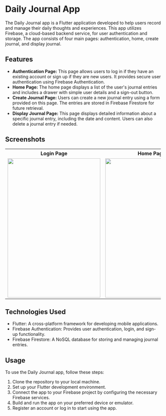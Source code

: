 <h1>Daily Journal App</h1>

<p>The Daily Journal app is a Flutter application developed to help users record and manage their daily thoughts and experiences. This app utilizes Firebase, a cloud-based backend service, for user authentication and storage. The app consists of four main pages: authentication, home, create journal, and display journal.</p>

<h2>Features</h2>

<ul>
  <li><strong>Authentication Page:</strong> This page allows users to log in if they have an existing account or sign up if they are new users. It provides secure user authentication using Firebase Authentication.</li>
  <li><strong>Home Page:</strong> The home page displays a list of the user's journal entries and includes a drawer with simple user details and a sign-out button.</li>
  <li><strong>Create Journal Page:</strong> Users can create a new journal entry using a form provided on this page. The entries are stored in Firebase Firestore for future retrieval.</li>
  <li><strong>Display Journal Page:</strong> This page displays detailed information about a specific journal entry, including the date and content. Users can also delete a journal entry if needed.</li>
</ul>

<h2>Screenshots</h2>

<table>
  <tr>
    <th>Login Page</th>
    <th>Home Page</th>
    <th>Create Journal Page</th>
    <th>Display Journal Page</th>
  </tr>
  <tr>
    <td><img src="https://user-images.githubusercontent.com/76153868/217683534-90918be8-cc01-4ff1-9ac8-174b59a7b833.png" width="300" height="450" /></td>
    <td><img src="https://user-images.githubusercontent.com/76153868/217683616-1a2f3ef6-c05b-4468-a7a9-938fbfd919fd.png" width="300" height="450"/></td>
    <td><img src="https://user-images.githubusercontent.com/76153868/217683677-a62ee1e2-251a-407a-9698-6a9425d8fd60.png" width="300" height="450" /></td>
    <td><img src="https://user-images.githubusercontent.com/76153868/217683690-9800ed5a-e813-45c6-baa3-9e51c3f74b7a.png" width="300" height="450" /></td>
  </tr>
</table>

<h2>Technologies Used</h2>

<ul>
  <li>Flutter: A cross-platform framework for developing mobile applications.</li>
  <li>Firebase Authentication: Provides user authentication, login, and sign-up functionality.</li>
  <li>Firebase Firestore: A NoSQL database for storing and managing journal entries.</li>
</ul>

<h2>Usage</h2>

<p>To use the Daily Journal app, follow these steps:</p>

<ol>
  <li>Clone the repository to your local machine.</li>
  <li>Set up your Flutter development environment.</li>
  <li>Connect the app to your Firebase project by configuring the necessary Firebase services.</li>
  <li>Build and run the app on your preferred device or emulator.</li>
  <li>Register an account or log in to start using the app.</li>
</ol>
